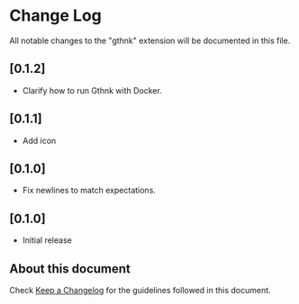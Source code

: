 # Change Log

All notable changes to the "gthnk" extension will be documented in this file.

## [0.1.2]

- Clarify how to run Gthnk with Docker.

## [0.1.1]

- Add icon

## [0.1.0]

- Fix newlines to match expectations.

## [0.1.0]

- Initial release

## About this document

Check [Keep a Changelog](http://keepachangelog.com/) for the guidelines followed in this document.
